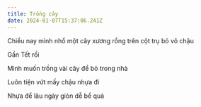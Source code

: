 ```yaml
---
title: Trồng cây
date: 2024-01-07T15:37:06.241Z
---
```


Chiều nay mình nhổ một cây xương rồng trên cột trụ bỏ vô chậu

Gần Tết rồi

Mình muốn trồng vài cây để bỏ trong nhà

Luôn tiện vứt mấy chậu nhựa đi

Nhựa để lâu ngày giòn dễ bể quá
